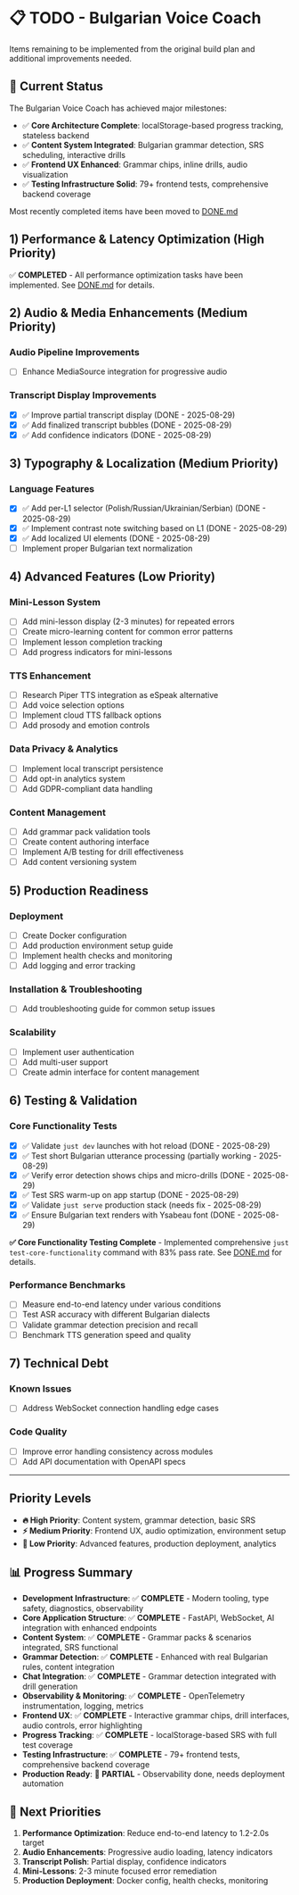 # 📋 TODO - Bulgarian Voice Coach

Items remaining to be implemented from the original build plan and additional improvements needed.

## 🎯 Current Status

The Bulgarian Voice Coach has achieved major milestones:

- ✅ **Core Architecture Complete**: localStorage-based progress tracking, stateless backend
- ✅ **Content System Integrated**: Bulgarian grammar detection, SRS scheduling, interactive drills
- ✅ **Frontend UX Enhanced**: Grammar chips, inline drills, audio visualization
- ✅ **Testing Infrastructure Solid**: 79+ frontend tests, comprehensive backend coverage

Most recently completed items have been moved to [DONE.md](./DONE.md)

## 1) Performance & Latency Optimization (High Priority)

✅ **COMPLETED** - All performance optimization tasks have been implemented. See
[DONE.md](./DONE.md#49-advanced-performance-optimizations) for details.

## 2) Audio & Media Enhancements (Medium Priority)

### Audio Pipeline Improvements

- [ ] Enhance MediaSource integration for progressive audio

### Transcript Display Improvements

- [x] ✅ Improve partial transcript display (DONE - 2025-08-29)
- [x] ✅ Add finalized transcript bubbles (DONE - 2025-08-29)
- [x] ✅ Add confidence indicators (DONE - 2025-08-29)

## 3) Typography & Localization (Medium Priority)

### Language Features

- [x] ✅ Add per-L1 selector (Polish/Russian/Ukrainian/Serbian) (DONE - 2025-08-29)
- [x] ✅ Implement contrast note switching based on L1 (DONE - 2025-08-29)
- [x] ✅ Add localized UI elements (DONE - 2025-08-29)
- [ ] Implement proper Bulgarian text normalization

## 4) Advanced Features (Low Priority)

### Mini-Lesson System

- [ ] Add mini-lesson display (2-3 minutes) for repeated errors
- [ ] Create micro-learning content for common error patterns
- [ ] Implement lesson completion tracking
- [ ] Add progress indicators for mini-lessons

### TTS Enhancement

- [ ] Research Piper TTS integration as eSpeak alternative
- [ ] Add voice selection options
- [ ] Implement cloud TTS fallback options
- [ ] Add prosody and emotion controls

### Data Privacy & Analytics

- [ ] Implement local transcript persistence
- [ ] Add opt-in analytics system
- [ ] Add GDPR-compliant data handling

### Content Management

- [ ] Add grammar pack validation tools
- [ ] Create content authoring interface
- [ ] Implement A/B testing for drill effectiveness
- [ ] Add content versioning system

## 5) Production Readiness

### Deployment

- [ ] Create Docker configuration
- [ ] Add production environment setup guide
- [ ] Implement health checks and monitoring
- [ ] Add logging and error tracking

### Installation & Troubleshooting

- [ ] Add troubleshooting guide for common setup issues

### Scalability

- [ ] Implement user authentication
- [ ] Add multi-user support
- [ ] Create admin interface for content management

## 6) Testing & Validation

### Core Functionality Tests

- [x] ✅ Validate `just dev` launches with hot reload (DONE - 2025-08-29)
- [x] ✅ Test short Bulgarian utterance processing (partially working - 2025-08-29)
- [x] ✅ Verify error detection shows chips and micro-drills (DONE - 2025-08-29)
- [x] ✅ Test SRS warm-up on app startup (DONE - 2025-08-29)
- [x] ✅ Validate `just serve` production stack (needs fix - 2025-08-29)
- [x] ✅ Ensure Bulgarian text renders with Ysabeau font (DONE - 2025-08-29)

**✅ Core Functionality Testing Complete** - Implemented comprehensive `just test-core-functionality` command with 83%
pass rate. See [DONE.md](./DONE.md#50-core-functionality-testing-infrastructure-2025-08-29-) for details.

### Performance Benchmarks

- [ ] Measure end-to-end latency under various conditions
- [ ] Test ASR accuracy with different Bulgarian dialects
- [ ] Validate grammar detection precision and recall
- [ ] Benchmark TTS generation speed and quality

## 7) Technical Debt

### Known Issues

- [ ] Address WebSocket connection handling edge cases

### Code Quality

- [ ] Improve error handling consistency across modules
- [ ] Add API documentation with OpenAPI specs

---

## Priority Levels

- **🔥 High Priority**: Content system, grammar detection, basic SRS
- **⚡ Medium Priority**: Frontend UX, audio optimization, environment setup
- **🌟 Low Priority**: Advanced features, production deployment, analytics

## 📊 Progress Summary

- **Development Infrastructure**: ✅ **COMPLETE** - Modern tooling, type safety, diagnostics, observability
- **Core Application Structure**: ✅ **COMPLETE** - FastAPI, WebSocket, AI integration with enhanced endpoints
- **Content System**: ✅ **COMPLETE** - Grammar packs & scenarios integrated, SRS functional
- **Grammar Detection**: ✅ **COMPLETE** - Enhanced with real Bulgarian rules, content integration
- **Chat Integration**: ✅ **COMPLETE** - Grammar detection integrated with drill generation
- **Observability & Monitoring**: ✅ **COMPLETE** - OpenTelemetry instrumentation, logging, metrics
- **Frontend UX**: ✅ **COMPLETE** - Interactive grammar chips, drill interfaces, audio controls, error highlighting
- **Progress Tracking**: ✅ **COMPLETE** - localStorage-based SRS with full test coverage
- **Testing Infrastructure**: ✅ **COMPLETE** - 79+ frontend tests, comprehensive backend coverage
- **Production Ready**: 🔄 **PARTIAL** - Observability done, needs deployment automation

## 🎯 Next Priorities

1. **Performance Optimization**: Reduce end-to-end latency to 1.2-2.0s target
2. **Audio Enhancements**: Progressive audio loading, latency indicators
3. **Transcript Polish**: Partial display, confidence indicators
4. **Mini-Lessons**: 2-3 minute focused error remediation
5. **Production Deployment**: Docker config, health checks, monitoring
